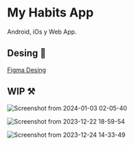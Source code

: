 # My Habits App
Android, iOs y Web App.

## Desing 💅

[Figma Desing](https://www.figma.com/file/h8xhQ7PnTGlFLuog5N3I6r/ServiceReport?type=design&node-id=2%3A50&mode=design&t=F81mkiGzEyxBoqez-1)

## WIP ⚒️

![Screenshot from 2024-01-03 02-05-40](https://github.com/TutoryOrg/JWService/assets/66746179/95f09667-0c76-4d75-80fd-5385e137dad6)

![Screenshot from 2023-12-22 18-59-54](https://github.com/TutoryOrg/JWService/assets/66746179/f31a35d7-a9e8-4b29-89c9-47f9832ad5dc)

![Screenshot from 2023-12-24 14-33-49](https://github.com/TutoryOrg/JWService/assets/66746179/81ffb5ca-0858-4813-81a7-3ee190aa1850)
